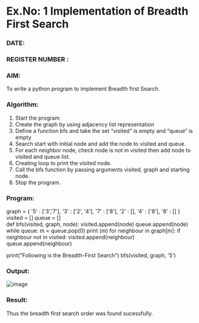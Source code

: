 # Ex.No: 1  Implementation of Breadth First Search 
### DATE:                                                                            
### REGISTER NUMBER : 
### AIM: 
To write a python program to implement Breadth first Search. 
### Algorithm:
1. Start the program
2. Create the graph by using adjacency list representation
3. Define a function bfs and take the set “visited” is empty and “queue” is empty
4. Search start with initial node and add the node to visited and queue.
5. For each neighbor node, check node is not in visited then add node to visited and queue list.
6.  Creating loop to print the visited node.
7.   Call the bfs function by passing arguments visited, graph and starting node.
8.   Stop the program.
### Program:
graph = {
'5' : ['3','7'],
'3' : ['2', '4'],
'7' : ['8'],
'2' : [],
'4' : ['8'],
'8' : []
}
visited = [] 
queue = []    
def bfs(visited, graph, node):
    visited.append(node)
    queue.append(node)
    while queue:
        m = queue.pop(0)
        print (m)
        for neighbour in graph[m]:
            if neighbour not in visited:
                visited.append(neighbour)
                queue.append(neighbour)


print("Following is the Breadth-First Search")
bfs(visited, graph, '5')    











### Output:
![image](https://github.com/DrUmaRaniV/AI_Lab_2023-24/assets/113246318/7fe452a1-733a-4346-bf35-7fc852904e0c)



### Result:
Thus the breadth first search order was found sucessfully.
